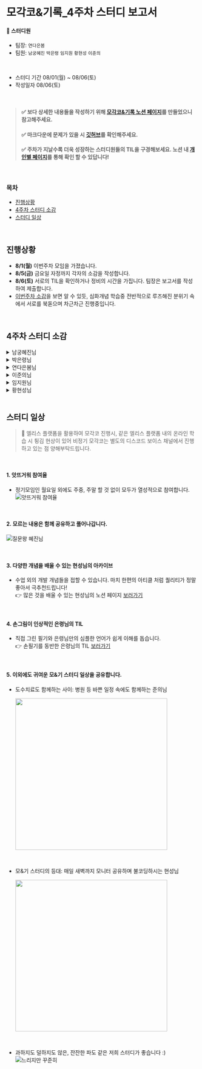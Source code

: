 # 모각코&기록_4주차 스터디 보고서

#### 🌿 스터디원

- 팀장: `연다은봄`     
- 팀원: `남궁혜진` `박은령` `임지원` `황현성` `이준의`

<br/>

- 스터디 기간 08/01(월) ~ 08/06(토) 
- 작성일자 08/06(토)    

<br/>

> #### ✅ 보다 상세한 내용들을 작성하기 위해 [모각코&기록 노션 페이지](https://www.notion.so/junilee/c1d1dd36c60649d7ba26e44188c5a61c)를 만들었으니 참고해주세요.
>
> #### ✅ 마크다운에 문제가 있을 시 [깃허브](https://github.com/robinyeon/TIL-study-group/blob/main/4%EC%A3%BC%EC%B0%A8%20%EB%B3%B4%EA%B3%A0%EC%84%9C.md)를 확인해주세요.
>
> #### ✅ 주차가 지날수록 더욱 성장하는 스터디원들의 TIL을 구경해보세요. 노션 내 [개인별 페이지](https://www.notion.so/junilee/bfea42d14ae943e590713f056c3af3eb)를 통해 확인 할 수 있답니다!

<br/>

### 목차 

- [진행상황](#진행상황)
- [4주차 스터디 소감](#4주차-스터디-소감)
- [스터디 일상](#스터디-일상)

<br/>

## 진행상황

- **8/1(월)** 이번주차 모임을 가졌습니다.
- **8/5(금)** 금요일 자정까지 각자의 소감을 작성합니다.
- **8/6(토)** 서로의 TIL을 확인하거나 정비의 시간을 가집니다. 팀장은 보고서를 작성하여 제출합니다.
- [이번주차 소감](#4주차-스터디-소감)을 보면 알 수 있듯, 심화개념 학습중 전반적으로 루즈해진 분위기 속에서 서로를 북돋으며 차근차근 진행중입니다. 

<br/>

## 4주차 스터디 소감

<details>
<summary>남궁혜진님</summary>
<div markdown="1">
<br/>
재밌다고 생각이들면서도 힘들기도하고 여러감정들을 만났던 한 주 였던것 같다!
	
아직까지는 내가 배운것들로 어떻게 구현을 할지에 대한 막막함이 있고 직장인 친구들을 보면 마음이 괜시리 급해지는것 같다. 하지만 고작 두달 배워놓고 어떤 것을 기대한다는 것 자체가 조급한 마음과 욕심인 것 같다.  
	우선 지금은 프로젝트할 때 뒤쳐지지 않도록 미리 기본기를 잘 다져놔야할 것 같다. 강의를 듣는 것에 정신이 없는데 미니프로젝트 하시는 팀원들 보면서 대단하다는 생각과 더욱더 동기부여가 많이 되는것 같다!  
	TIL을 하면서 분명 몇일전에는 이해가 안갔었는데 다시보면 이해가 가는 순간 기분이 너무좋다 ! 어렵다고 생각하지말고 재밌다고 생각하자!!  (자기최면 중..😵‍💫)
</div>
</details>

<details>
<summary>박은령님</summary>
<div markdown="1">
<br/>
이번주는 개인적인 사정으로 많은 공부를 하지 못하였다. 하지만 어쩌다보니 백엔드도 끝이 났고 지금까지 기록한것을 다시 보니 복습이 되면서 추억처럼 머릿속에 남아있다고 느껴졌다. 또한 기록이 꼭 지금 공부하는 것이 아닌 내가 공부를 하다가 헷갈리는 부분들을 다시 기록하면서 복잡했던 머리가 정리되는 것 같았다.곧 첫 프로젝트 기간이 시작되는데 프로젝트 기간동안은 새롭게 배우는것이 아닌 내가 그동안 헷갈렸던, 이해가 잘 가지 않았던 부분들을 다시 한번 정리를 하면 좋겠다고 생각하였다. 예전에는 이렇게 어떤걸 기록해야겠다 라는 생각조차 하지 않았는데 스터디를 통해서 기록하는 좋은 습관이 생겨서 기분이 너무 좋다.
</div>
</details>

<details>
<summary>연다은봄님</summary>
<div markdown="1">
<br/>
벌써 다음주면 리액트라니! 설레면서 걱정이 크다. 왜냐면 난 아직 노린이(노린재 아님)인데 리액트로 벌써 넘어가도 되는걸까 싶다가도 새로운 기술을 배운다는 설렘에 마음이 왔다갔다한다.  
	
그래도 노드로 미니 프로젝트 하나를 진행해보니 개발에 더욱 흥미가 생긴다 :) 아-주 심플한 투두앱을 만들어봤는데, CRUD 기능들이 데이터베이스와 연결되어 작동되는 모습을 보니 너무 재밌었다. 물론 CSS 하나 없는 작고 소듕한 나의 타이니 투두앱이지만… 그리고 CRUD 해보겠다고 아직 로그인 기능 관련한 목, 금 강의를 듣지 못했지만…^^! 주말까지 호다닥 듣고 그 기능들도 투두앱에 적용해볼까 생각중이다🤔 미완이 되더라도 연습용으로 좋을 것 같다.  
	프로젝트를 진행하며 TIL을 남기니, 확실히 내가 부족했던 부분 혹은 딥하게 서칭했던 부분들을 다시금 정리해갈 수 있어서 그 효과가 배가 된다고 느꼈다. TIL 싸랑해! 그리고 우리 스터디원분들 싸랑해! 세상에서 누워있는게 제일 좋은 난데, 팀원들 덕분에 엉덩이 붙이고 앉는 것 같다. 우리 모두 잘 될거에요🫧
</div>
</details>

<details>
<summary>이준의님</summary>
<div markdown="1">
<br/>
강의 보고 학습 자료만 정독하면 수업과 진도를 따라가는 데에 무리가 없었었다.  
	
그러나 지난주차에 이어서 이번주까지 진행 Backend 내용은 더 깊은 심도와 상당한 양의 학습 내용들 간의 상호연계성을 지녔다. 따라서 이해에도 더욱 많은 시간과 노력이 필요했는데, 정신적 그리고 신체적 에너지는 더 빨리 고갈되어서 본래의 학습 페이스를 유지하는 데에 실패하였다.  
더불어, 학습하며 내용을 요약, 기록하는 것이 확실히 이해와 습득에 더 효과적인데, 이번 주차에는 후반부에 갈 수록 성실히 기록하기 어려웠다.  
그래서 일반 진도율와 주차 테스트 통과를 목표로 학습하였다.  
다음주 Frontend 수업 또한 내용이 많겠지만 더 재밌을 거 같다. 재밌으면 습득도 빠를테니 여유 시간이 더 생기겠고.. 그때 생기는 여유 시간에 부족한 backend 내용을 복습하고, 슬슬 개인 Porfolio용 사이트를 만들어볼까 한다.  
</div>
</details>

<details>
<summary>임지원님</summary>
<div markdown="1">
<br/>
이번주는 타지에 가야할 일이 생겨서 수업 진도 따라가기 벅찼다.. 그래도 조금이나마 이어갈 수 있었던 건 스터디원분들이 하루 계획을 올려주셨던 것과 디스코드 보이스채널이 거의 항상 활성화되어 있었기 때문이다 ..! 같이 공부하고 있는 기분이 들어서 더 동기부여가 되었던 것 같다.  

기록은 개인 노션페이지에서 완료 후 스터디 페이지로 옮기고 있는데 반대로 스터디 페이지> 개인 페이지로 옮기려고 한다. 지금은 수업을 최대로 따라가는 걸 목표로 하고 있어서 수업 내용에 새로 생긴 질문, 깨달은 점을 덧붙이고 있다. 가끔 팀원분이.. 질문 텍스트에 댓글로 설명이나 이해한 내용을 달아주시는데 정말 많은 도움이 됐다 ..! (이것이 스터디를 하는 이유?!!!!)  
	다음주 목표!! <<어떤 파트를 더 깊게 공부할 지 고르기>>
</div>
</details>

<details>
<summary>황현성님</summary>
<div markdown="1">
<br/>
이번주도 최대한 매일 기록하려고 했다. 월요일은 못했지만 화수목까지는 잘 했냈다. 프로젝트도 매일매일 진행하면서 기록을 조금씩 남기고 있다. 프론트엔드 화면 작업은 거의 끝났고 백엔드 작업만 해주면 된다. 이번 스터디 모임이 끝나기 전까지는 마무리 지을 수 있을 것 같다. 저번주에도 말했지만 확실히 기록하면 내용이 머리에 각인되는게 느껴진다. 미리 해 버릇 했어야 하는데 아쉽다. 지금이라도 열심히 해야겠다. 날씨도 더워서 지칠 법한데 팀원들이 매우 열심히 하는 모습을 보니 절로 동기부여가 된다. 감사하다.
</div>
</details>


<br/>


## 스터디 일상

> 📣 엘리스 플랫폼을 활용하여 모각코 진행시, 같은 엘리스 플랫폼 내의 온라인 학습 시 튕김 현상이 있어 비정기 모각코는 별도의 디스코드 보이스 채널에서 진행하고 있는 점 양해부탁드립니다.

<br/>

#### 1. 앗뜨거워 참여율
- 정기모임인 월요일 외에도 주중, 주말 할 것 없이 모두가 열성적으로 참여합니다.  
  ![앗뜨거워 참여율](https://user-images.githubusercontent.com/85475577/183230216-0398b005-a662-4c19-b6c8-840888b65ded.png)


<br/>

#### 2. 모르는 내용은 함께 공유하고 풀어나갑니다.
![질문왕 혜진님](https://user-images.githubusercontent.com/85475577/183230229-fb2dc335-e261-4a1c-a2a0-ca4975b5f87a.png)


<br/>

#### 3. 다양한 개념을 배울 수 있는 현성님의 아카이브
- 수업 외의 개발 개념들을 접할 수 있습니다. 마치 한편의 아티클 처럼 퀄리티가 정말 좋아서 극추천드립니다!  
  👉 많은 것을 배울 수 있는 현성님의 노션 페이지 [보러가기](https://www.notion.so/junilee/Today-I-Learned-Project-715d79a15dde40f589156eefa856c51b)


<br/>

#### 4. 손그림이 인상적인 은령님의 TIL
- 직접 그린 필기와 은령님만의 심플한 언어가 쉽게 이해를 돕습니다.  
  👉 손필기를 동반한 은령님의 TIL [보러가기](https://velog.io/@lyungeg/%EC%9B%B9%EC%84%9C%EB%B9%84%EC%8A%A4-%EB%A7%8C%EB%93%A4%EA%B8%B0)



<br/>

#### 5. 이외에도 귀여운 모&기 스터디 일상을 공유합니다.
- 도수치료도 함께하는 사이: 병원 등 바쁜 일정 속에도 함께하는 준의님  

  <img src="https://user-images.githubusercontent.com/85475577/183230253-50dfa65a-f5f9-4d08-83dd-a267e2d32ba1.png" width="400"/>

<br/>

- 모&기 스터디의 등대: 매일 새벽까지 모니터 공유하며 불코딩하시는 현성님    

    <img src="https://user-images.githubusercontent.com/85475577/183230268-0a965164-31c3-45c6-8a6e-17fa055f3f94.png" width="400"/>

<br/>

- 과하지도 덜하지도 않은, 잔잔한 파도 같은 저희 스터디가 좋습니다 :)  
  ![느리지만 꾸준히](https://user-images.githubusercontent.com/85475577/183230741-1856168d-8071-438d-9d7c-80039dc49c01.png)

